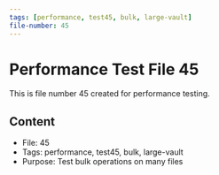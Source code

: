 ```yaml
---
tags: [performance, test45, bulk, large-vault]
file-number: 45
---
```


# Performance Test File 45

This is file number 45 created for performance testing.

## Content
- File: 45
- Tags: performance, test45, bulk, large-vault
- Purpose: Test bulk operations on many files
